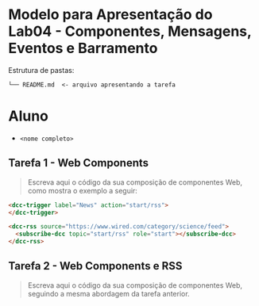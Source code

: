 # Modelo para Apresentação do Lab04 - Componentes, Mensagens, Eventos e Barramento

Estrutura de pastas:

~~~
└── README.md  <- arquivo apresentando a tarefa
~~~

# Aluno
* `<nome completo>`

## Tarefa 1 - Web Components

> Escreva aqui o código da sua composição de componentes Web, como mostra o exemplo a seguir:
~~~html
<dcc-trigger label="News" action="start/rss">
</dcc-trigger>

<dcc-rss source="https://www.wired.com/category/science/feed">
  <subscribe-dcc topic="start/rss" role="start"></subscribe-dcc>
</dcc-rss>
~~~

## Tarefa 2 - Web Components e RSS
> Escreva aqui o código da sua composição de componentes Web, seguindo a mesma abordagem da tarefa anterior.
